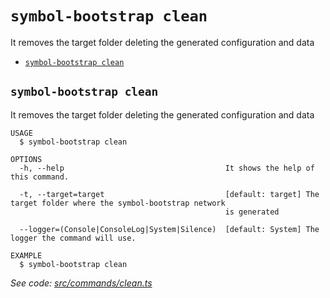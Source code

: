 `symbol-bootstrap clean`
========================

It removes the target folder deleting the generated configuration and data

* [`symbol-bootstrap clean`](#symbol-bootstrap-clean)

## `symbol-bootstrap clean`

It removes the target folder deleting the generated configuration and data

```
USAGE
  $ symbol-bootstrap clean

OPTIONS
  -h, --help                                    It shows the help of this command.

  -t, --target=target                           [default: target] The target folder where the symbol-bootstrap network
                                                is generated

  --logger=(Console|ConsoleLog|System|Silence)  [default: System] The logger the command will use.

EXAMPLE
  $ symbol-bootstrap clean
```

_See code: [src/commands/clean.ts](https://github.com/nemtech/symbol-bootstrap/blob/v1.1.2/src/commands/clean.ts)_
